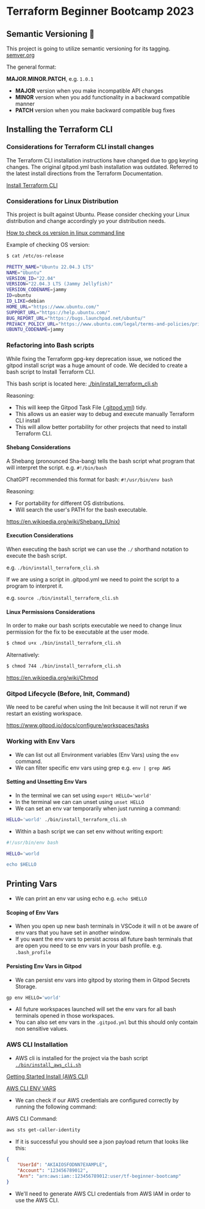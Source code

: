 # Terraform Beginner Bootcamp 2023

## Semantic Versioning :mage:

This project is going to utilize semantic versioning for its tagging.
[semver.org](https://semver.org/)

The general format:

**MAJOR.MINOR.PATCH**, e.g. `1.0.1`

- **MAJOR** version when you make incompatible API changes
- **MINOR** version when you add functionality in a backward compatible manner
- **PATCH** version when you make backward compatible bug fixes
 

## Installing the Terraform CLI

### Considerations for Terraform CLI install changes

The Terraform CLI installation instructions have changed due to gpg keyring changes. The original gitpod.yml bash installation was outdated. Referred to the latest install directions from the Terraform Documentation. 

[Install Terraform CLI](https://developer.hashicorp.com/terraform/tutorials/aws-get-started/install-cli)

### Considerations for Linux Distribution

This project is built against Ubuntu.
Please consider checking your Linux distribution and change accordingly yo your distribution needs.

[How to check os version in linux command line](https://www.cyberciti.biz/faq/how-to-check-os-version-in-linux-command-line/)

Example of checking OS version:

```bash
$ cat /etc/os-release

PRETTY_NAME="Ubuntu 22.04.3 LTS"
NAME="Ubuntu"
VERSION_ID="22.04"
VERSION="22.04.3 LTS (Jammy Jellyfish)"
VERSION_CODENAME=jammy
ID=ubuntu
ID_LIKE=debian
HOME_URL="https://www.ubuntu.com/"
SUPPORT_URL="https://help.ubuntu.com/"
BUG_REPORT_URL="https://bugs.launchpad.net/ubuntu/"
PRIVACY_POLICY_URL="https://www.ubuntu.com/legal/terms-and-policies/privacy-policy"
UBUNTU_CODENAME=jammy
```

### Refactoring into Bash scripts

While fixing the Terraform gpg-key deprecation issue, we noticed the gitpod install script was a huge amount of code. We decided to create a bash script to Install Terraform CLI.

This bash script is located here: [./bin/install_terraform_cli.sh](./bin/install_terraform_cli.sh)

Reasoning: 

- This will keep the Gitpod Task File ([.gitpod.yml](.gitpod.yml)) tidy.
- This allows us an easier way to debug and execute manually Terraform CLI install
- This will allow better portability for other projects that need to install Terraform CLI.

#### Shebang Considerations

A Shebang (pronounced Sha-bang) tells the bash script what program that will interpret the script. e.g. `#!/bin/bash`

ChatGPT recommended this format for bash: `#!/usr/bin/env bash`

Reasoning:

- For portability for different OS distributions.
- Will search the user's PATH for the bash executable.

https://en.wikipedia.org/wiki/Shebang_(Unix)

#### Execution Considerations

When executing the bash script we can use the `./` shorthand notation to execute the bash script.

e.g. `./bin/install_terraform_cli.sh`

If we are using a script in .gitpod.yml we need to point the script to a program to interpret it.

e.g. `source ./bin/install_terraform_cli.sh`

#### Linux Permissions Considerations

In order to make our bash scripts executable we need to change linux permission for the fix to be executable at the user mode.

```bash
$ chmod u+x ./bin/install_terraform_cli.sh
```

Alternatively: 

```bash
$ chmod 744 ./bin/install_terraform_cli.sh
```

https://en.wikipedia.org/wiki/Chmod

### Gitpod Lifecycle (Before, Init, Command)

We need to be careful when using the Init because it will not rerun if we restart an existing workspace.

https://www.gitpod.io/docs/configure/workspaces/tasks


### Working with Env Vars

- We can list out all Environment variables (Env Vars) using the `env` command.
- We can filter specific env vars using grep e.g. `env | grep AWS`

#### Setting and Unsetting Env Vars

- In the terminal we can set using `export HELLO='world'`
- In the terminal we can can unset using `unset HELLO`
- We can set an env var temporarily when just running a command:

```bash
HELLO='world' ./bin/install_terraform_cli.sh
```

- Within a bash script we can set env without writing export:

```bash
#!/usr/bin/env bash

HELLO='world

echo $HELLO
```

## Printing Vars

- We can print an env var using echo e.g. `echo $HELLO`

#### Scoping of Env Vars

- When you open up new bash terminals in VSCode it will n ot be aware of env vars that you have set in another window.
- If you want the env vars to persist across all future bash terminals that are open you need to se env vars in your bash profile. e.g. `.bash_profile`

#### Persisting Env Vars in Gitpod

- We can persist env vars into gitpod by storing them in Gitpod Secrets Storage.

```bash
gp env HELLO='world'
```

- All future workspaces launched will set the env vars for all bash terminals opened in those workspaces.
- You can also set env vars in the `.gitpod.yml` but this should only contain non sensitive values.

### AWS CLI Installation

- AWS cli is installed for the project via the bash script [`./bin/install_aws_cli.sh`](./bin/install_aws_cli.sh)

[Getting Started Install (AWS CLI)](https://docs.aws.amazon.com/cli/latest/userguide/getting-started-install.html)

[AWS CLI ENV VARS](https://docs.aws.amazon.com/cli/latest/userguide/cli-configure-envvars.html)

- We can check if our AWS credentials are configured correctly by running the following command:

AWS CLI Command:
```bash
aws sts get-caller-identity
```

- If it is successful you should see a json payload return that looks like this:

```json
{
    "UserId": "AKIAIOSFODNN7EXAMPLE",
    "Account": "123456789012",
    "Arn": "arn:aws:iam::123456789012:user/tf-beginner-bootcamp"
}
```

- We'll need to generate AWS CLI credentials from AWS IAM in order to use the AWS CLI.